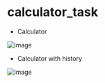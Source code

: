 # calculator_task

* Calculator

![image](https://user-images.githubusercontent.com/65856669/172764979-2a9f1d8f-ec0b-43a1-8501-761e084539fd.png)




* Calculator with history

![image](https://user-images.githubusercontent.com/65856669/172765063-3694eb51-eda1-409e-af91-fd79f18790f4.png)
